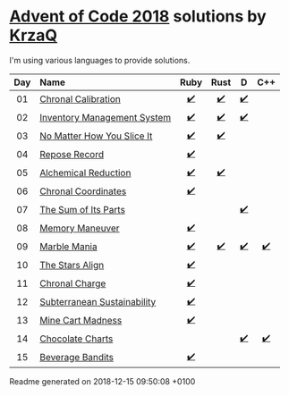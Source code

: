 [Advent of Code 2018](https://adventofcode.com) solutions by [KrzaQ][kq]
========================

I'm using various languages to provide solutions.

| Day | Name | Ruby | Rust | D | C++ |
|:---:|:---|:---:|:---:|:---:|:---:|
| 01 | [Chronal Calibration][day01] | [:heavy_check_mark:](solutions/day01/main.rb) | [:heavy_check_mark:](solutions/day01/rust/src/main.rs) | [:heavy_check_mark:](solutions/day01/main.d) |  |
| 02 | [Inventory Management System][day02] | [:heavy_check_mark:](solutions/day02/main.rb) | [:heavy_check_mark:](solutions/day02/rust/src/main.rs) | [:heavy_check_mark:](solutions/day02/dlang/source/main.d) |  |
| 03 | [No Matter How You Slice It][day03] | [:heavy_check_mark:](solutions/day03/main.rb) | [:heavy_check_mark:](solutions/day03/rust/src/main.rs) |  |  |
| 04 | [Repose Record][day04] | [:heavy_check_mark:](solutions/day04/main.rb) |  |  |  |
| 05 | [Alchemical Reduction][day05] | [:heavy_check_mark:](solutions/day05/main.rb) | [:heavy_check_mark:](solutions/day05/rust/src/main.rs) |  |  |
| 06 | [Chronal Coordinates][day06] | [:heavy_check_mark:](solutions/day06/main.rb) |  |  |  |
| 07 | [The Sum of Its Parts][day07] |  |  | [:heavy_check_mark:](solutions/day07/main.d) |  |
| 08 | [Memory Maneuver][day08] | [:heavy_check_mark:](solutions/day08/main.rb) |  |  |  |
| 09 | [Marble Mania][day09] | [:heavy_check_mark:](solutions/day09/main.rb) | [:heavy_check_mark:](solutions/day09/rust/src/main.rs) | [:heavy_check_mark:](solutions/day09/main.d) | [:heavy_check_mark:](solutions/day09/main.cpp) |
| 10 | [The Stars Align][day10] | [:heavy_check_mark:](solutions/day10/main.rb) |  |  |  |
| 11 | [Chronal Charge][day11] | [:heavy_check_mark:](solutions/day11/main.rb) |  |  |  |
| 12 | [Subterranean Sustainability][day12] | [:heavy_check_mark:](solutions/day12/main.rb) |  |  |  |
| 13 | [Mine Cart Madness][day13] | [:heavy_check_mark:](solutions/day13/main.rb) |  |  |  |
| 14 | [Chocolate Charts][day14] |  |  | [:heavy_check_mark:](solutions/day14/main.d) | [:heavy_check_mark:](solutions/day14/main.cpp) |
| 15 | [Beverage Bandits][day15] | [:heavy_check_mark:](solutions/day15/main.rb) |  |  |  |

[day01]: https://adventofcode.com/2018/day/1
[day02]: https://adventofcode.com/2018/day/2
[day03]: https://adventofcode.com/2018/day/3
[day04]: https://adventofcode.com/2018/day/4
[day05]: https://adventofcode.com/2018/day/5
[day06]: https://adventofcode.com/2018/day/6
[day07]: https://adventofcode.com/2018/day/7
[day08]: https://adventofcode.com/2018/day/8
[day09]: https://adventofcode.com/2018/day/9
[day10]: https://adventofcode.com/2018/day/10
[day11]: https://adventofcode.com/2018/day/11
[day12]: https://adventofcode.com/2018/day/12
[day13]: https://adventofcode.com/2018/day/13
[day14]: https://adventofcode.com/2018/day/14
[day15]: https://adventofcode.com/2018/day/15

[kq]: https://dev.krzaq.cc

Readme generated on 2018-12-15 09:50:08 +0100